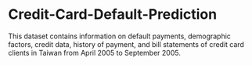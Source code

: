 # Credit-Card-Default-Prediction
This dataset contains information on default payments, demographic factors, credit data, history of payment, and bill statements of credit card clients in Taiwan from April 2005 to September 2005.
